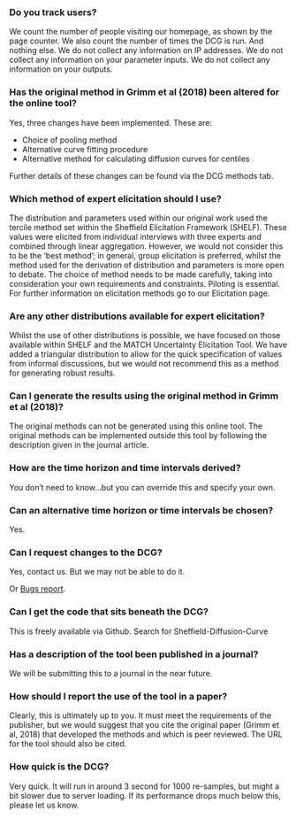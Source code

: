 ### Do you track users?
We count the number of people visiting our homepage, as shown by the page counter.  We also count the number of times the DCG is run.  And nothing else.
We do not collect any information on IP addresses.
We do not collect any information on your parameter inputs.
We do not collect any information on your outputs.

### Has the original method in Grimm et al (2018) been altered for the online tool?
Yes, three changes have been implemented.  These are:

- Choice of pooling method
- Alternative curve fitting procedure
- Alternative method for calculating diffusion curves for centiles

Further details of these changes can be found via the DCG methods tab.

### Which method of expert elicitation should I use?
The distribution and parameters used within our original work used the tercile method set within the Sheffield Elicitation Framework (SHELF).  These values were elicited from individual interviews with three experts and combined through linear aggregation.
However, we would not consider this to be the ‘best method’; in general, group elicitation is preferred, whilst the method used for the derivation of distribution and parameters is more open to debate.  The choice of method needs to be made carefully, taking into consideration your own requirements and constraints. Piloting is essential.
For further information on elicitation methods go to our Elicitation page.

### Are any other distributions available for expert elicitation?
Whilst the use of other distributions is possible, we have focused on those available within SHELF and the MATCH Uncertainty Elicitation Tool.  We have added a triangular distribution to allow for the quick specification of values from informal discussions, but we would not recommend this as a method for generating robust results.


### Can I generate the results using the original method in Grimm et al (2018)?
The original methods can not be generated using this online tool.  The original methods can be implemented outside this tool by following the description given in the journal article.

### How are the time horizon and time intervals derived?
You don’t need to know…but you can override this and specify your own.

### Can an alternative time horizon or time intervals be chosen?
Yes.

### Can I request changes to the DCG?
Yes, contact us.  But we may not be able to do it.

Or [Bugs report](https://github.com/Sheffield-Diffusion-Curve/DCGApp/issues).

### Can I get the code that sits beneath the DCG?
This is freely available via Github.  Search for Sheffield-Diffusion-Curve

### Has a description of the tool been published in a journal?
We will be submitting this to a journal in the near future.

### How should I report the use of the tool in a paper?
Clearly, this is ultimately up to you.  It must meet the requirements of the publisher, but we would suggest that you cite the original paper (Grimm et al, 2018) that developed the methods and which is peer reviewed.  The URL for the tool should also be cited.

### How quick is the DCG?
Very quick. It will run in around 3 second for 1000 re-samples, but might a bit slower due to server loading. If its performance drops much below this, please let us know.



